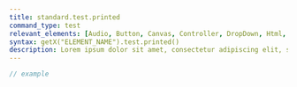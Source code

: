 ```yaml
---
title: standard.test.printed
command_type: test
relevant_elements: [Audio, Button, Canvas, Controller, DropDown, Html, Image, MediaRecorder, Scale, Text, TextInput, Tooltip, Video, Youtube]
syntax: getX("ELEMENT_NAME").test.printed()
description: Lorem ipsum dolor sit amet, consectetur adipiscing elit, sed do eiusmod tempor incididunt ut labore et dolore magna aliqua. Ut enim ad minim veniam, quis nostrud exercitation ullamco laboris nisi ut aliquip ex ea commodo consequat.
---
```


```javascript
// example
```